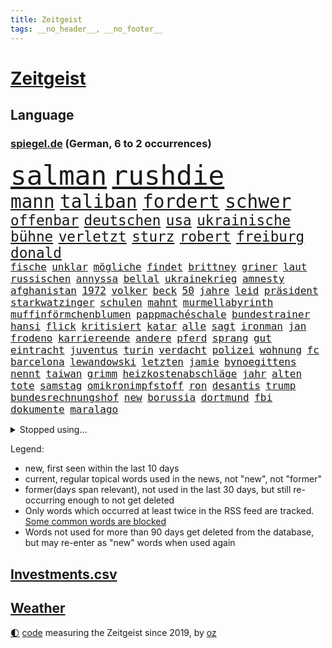 ```yaml
---
title: Zeitgeist
tags: __no_header__, __no_footer__
---
```


# [Zeitgeist](https://oliz.io/zeitgeist/)

## Language

<h3><a href="https://www.spiegel.de" target="_blank">spiegel.de</a> (German, 6 to 2 occurrences)</h3>
<p style="font-family:monospace">
<span style="font-size:32pt"><a href="news_links.html#salman" class="current">salman</a></span>
<span style="font-size:32pt"><a href="news_links.html#rushdie" class="new">rushdie</a></span>
<br>
<span style="font-size:22pt"><a href="news_links.html#mann" class="current">mann</a></span>
<span style="font-size:22pt"><a href="news_links.html#taliban" class="current">taliban</a></span>
<span style="font-size:22pt"><a href="news_links.html#fordert" class="current">fordert</a></span>
<span style="font-size:22pt"><a href="news_links.html#schwer" class="current">schwer</a></span>
<br>
<span style="font-size:17pt"><a href="news_links.html#offenbar" class="current">offenbar</a></span>
<span style="font-size:17pt"><a href="news_links.html#deutschen" class="current">deutschen</a></span>
<span style="font-size:17pt"><a href="news_links.html#usa" class="current">usa</a></span>
<span style="font-size:17pt"><a href="news_links.html#ukrainische" class="current">ukrainische</a></span>
<span style="font-size:17pt"><a href="news_links.html#bühne" class="current">bühne</a></span>
<span style="font-size:17pt"><a href="news_links.html#verletzt" class="current">verletzt</a></span>
<span style="font-size:17pt"><a href="news_links.html#sturz" class="current">sturz</a></span>
<span style="font-size:17pt"><a href="news_links.html#robert" class="current">robert</a></span>
<span style="font-size:17pt"><a href="news_links.html#freiburg" class="current">freiburg</a></span>
<span style="font-size:17pt"><a href="news_links.html#donald" class="current">donald</a></span>
<br>
<span style="font-size:12pt"><a href="news_links.html#fische" class="new">fische</a></span>
<span style="font-size:12pt"><a href="news_links.html#unklar" class="current">unklar</a></span>
<span style="font-size:12pt"><a href="news_links.html#mögliche" class="current">mögliche</a></span>
<span style="font-size:12pt"><a href="news_links.html#findet" class="current">findet</a></span>
<span style="font-size:12pt"><a href="news_links.html#brittney" class="current">brittney</a></span>
<span style="font-size:12pt"><a href="news_links.html#griner" class="current">griner</a></span>
<span style="font-size:12pt"><a href="news_links.html#laut" class="current">laut</a></span>
<span style="font-size:12pt"><a href="news_links.html#russischen" class="current">russischen</a></span>
<span style="font-size:12pt"><a href="news_links.html#annyssa" class="new">annyssa</a></span>
<span style="font-size:12pt"><a href="news_links.html#bellal" class="new">bellal</a></span>
<span style="font-size:12pt"><a href="news_links.html#ukrainekrieg" class="current">ukrainekrieg</a></span>
<span style="font-size:12pt"><a href="news_links.html#amnesty" class="current">amnesty</a></span>
<span style="font-size:12pt"><a href="news_links.html#afghanistan" class="current">afghanistan</a></span>
<span style="font-size:12pt"><a href="news_links.html#1972" class="current">1972</a></span>
<span style="font-size:12pt"><a href="news_links.html#volker" class="current">volker</a></span>
<span style="font-size:12pt"><a href="news_links.html#beck" class="current">beck</a></span>
<span style="font-size:12pt"><a href="news_links.html#50" class="current">50</a></span>
<span style="font-size:12pt"><a href="news_links.html#jahre" class="current">jahre</a></span>
<span style="font-size:12pt"><a href="news_links.html#leid" class="current">leid</a></span>
<span style="font-size:12pt"><a href="news_links.html#präsident" class="current">präsident</a></span>
<span style="font-size:12pt"><a href="news_links.html#starkwatzinger" class="current">starkwatzinger</a></span>
<span style="font-size:12pt"><a href="news_links.html#schulen" class="current">schulen</a></span>
<span style="font-size:12pt"><a href="news_links.html#mahnt" class="current">mahnt</a></span>
<span style="font-size:12pt"><a href="news_links.html#murmellabyrinth" class="new">murmellabyrinth</a></span>
<span style="font-size:12pt"><a href="news_links.html#muffinförmchenblumen" class="new">muffinförmchenblumen</a></span>
<span style="font-size:12pt"><a href="news_links.html#pappmachéschale" class="new">pappmachéschale</a></span>
<span style="font-size:12pt"><a href="news_links.html#bundestrainer" class="current">bundestrainer</a></span>
<span style="font-size:12pt"><a href="news_links.html#hansi" class="current">hansi</a></span>
<span style="font-size:12pt"><a href="news_links.html#flick" class="current">flick</a></span>
<span style="font-size:12pt"><a href="news_links.html#kritisiert" class="current">kritisiert</a></span>
<span style="font-size:12pt"><a href="news_links.html#katar" class="current">katar</a></span>
<span style="font-size:12pt"><a href="news_links.html#alle" class="current">alle</a></span>
<span style="font-size:12pt"><a href="news_links.html#sagt" class="current">sagt</a></span>
<span style="font-size:12pt"><a href="news_links.html#ironman" class="new">ironman</a></span>
<span style="font-size:12pt"><a href="news_links.html#jan" class="current">jan</a></span>
<span style="font-size:12pt"><a href="news_links.html#frodeno" class="current">frodeno</a></span>
<span style="font-size:12pt"><a href="news_links.html#karriereende" class="current">karriereende</a></span>
<span style="font-size:12pt"><a href="news_links.html#andere" class="current">andere</a></span>
<span style="font-size:12pt"><a href="news_links.html#pferd" class="current">pferd</a></span>
<span style="font-size:12pt"><a href="news_links.html#sprang" class="current">sprang</a></span>
<span style="font-size:12pt"><a href="news_links.html#gut" class="current">gut</a></span>
<span style="font-size:12pt"><a href="news_links.html#eintracht" class="current">eintracht</a></span>
<span style="font-size:12pt"><a href="news_links.html#juventus" class="current">juventus</a></span>
<span style="font-size:12pt"><a href="news_links.html#turin" class="current">turin</a></span>
<span style="font-size:12pt"><a href="news_links.html#verdacht" class="current">verdacht</a></span>
<span style="font-size:12pt"><a href="news_links.html#polizei" class="current">polizei</a></span>
<span style="font-size:12pt"><a href="news_links.html#wohnung" class="current">wohnung</a></span>
<span style="font-size:12pt"><a href="news_links.html#fc" class="current">fc</a></span>
<span style="font-size:12pt"><a href="news_links.html#barcelona" class="current">barcelona</a></span>
<span style="font-size:12pt"><a href="news_links.html#lewandowski" class="current">lewandowski</a></span>
<span style="font-size:12pt"><a href="news_links.html#letzten" class="current">letzten</a></span>
<span style="font-size:12pt"><a href="news_links.html#jamie" class="current">jamie</a></span>
<span style="font-size:12pt"><a href="news_links.html#bynoegittens" class="new">bynoegittens</a></span>
<span style="font-size:12pt"><a href="news_links.html#nennt" class="current">nennt</a></span>
<span style="font-size:12pt"><a href="news_links.html#taiwan" class="current">taiwan</a></span>
<span style="font-size:12pt"><a href="news_links.html#grimm" class="current">grimm</a></span>
<span style="font-size:12pt"><a href="news_links.html#heizkostenabschläge" class="new">heizkostenabschläge</a></span>
<span style="font-size:12pt"><a href="news_links.html#jahr" class="current">jahr</a></span>
<span style="font-size:12pt"><a href="news_links.html#alten" class="current">alten</a></span>
<span style="font-size:12pt"><a href="news_links.html#tote" class="current">tote</a></span>
<span style="font-size:12pt"><a href="news_links.html#samstag" class="current">samstag</a></span>
<span style="font-size:12pt"><a href="news_links.html#omikronimpfstoff" class="new">omikronimpfstoff</a></span>
<span style="font-size:12pt"><a href="news_links.html#ron" class="current">ron</a></span>
<span style="font-size:12pt"><a href="news_links.html#desantis" class="current">desantis</a></span>
<span style="font-size:12pt"><a href="news_links.html#trump" class="current">trump</a></span>
<span style="font-size:12pt"><a href="news_links.html#bundesrechnungshof" class="new">bundesrechnungshof</a></span>
<span style="font-size:12pt"><a href="news_links.html#new" class="current">new</a></span>
<span style="font-size:12pt"><a href="news_links.html#borussia" class="current">borussia</a></span>
<span style="font-size:12pt"><a href="news_links.html#dortmund" class="current">dortmund</a></span>
<span style="font-size:12pt"><a href="news_links.html#fbi" class="current">fbi</a></span>
<span style="font-size:12pt"><a href="news_links.html#dokumente" class="current">dokumente</a></span>
<span style="font-size:12pt"><a href="news_links.html#maralago" class="new">maralago</a></span>
</p>
<details>
<summary>Stopped using...</summary>
<p class="former" style="font-size:12pt">
bieten(660) reiner(660) verteidigungsministerin(660) erfolgreich(659) jüdische(659) konzerne(659) kurs(659) material(659) privaten(659) arbeitsplatz(658) beeinflussen(658) beschädigt(658) investoren(658) lebenslanger(658) schwedische(658) tatverdächtige(658) weshalb(658) abends(657) kritisch(657) kritische(657) respekt(657) show(657) unabhängige(657) abgeordnete(656) angeblichen(656) appelliert(656) bewegung(656) bundestags(656) entdeckte(656) kurzfristig(656) maß(656) zuge(656) österreichische(656) 37(655) abgeben(655) beispiel(655) entdeckung(655) maria(655) stimme(655) verhaftet(655) angeordnet(654) depressionen(654) gefährlichen(654) krankenhäusern(654) leeren(654) minderjährige(654) mitglied(654) texas(654) versuchten(654) zugunsten(654) 44(653) ausschreitungen(653) bahnhof(653) bewährung(653) kleiner(653) meghan(653) meinung(653) villa(653) zentrum(653) atmosphäre(652) beantragen(652) englische(652) erteilt(652) guter(652) löste(652) spdpolitiker(652) stößt(652) christine(651) entdeckten(651) gutachten(651) investitionen(651) landesregierung(651) roman(651) freilassung(650) gehandelt(650) hinweisen(650) häufen(650) jahrzehntelang(650) nannte(650) nba(650) verdachts(650) aufruf(649) jedenfalls(649) marke(649) rekordhoch(649) spielraum(649) veranstalter(649) vertreter(649) einzug(648) gefährlicher(648) gegangen(648) jüngeren(648) kunst(648) länge(648) militärs(648) miteinander(648) zweier(648) blockieren(647) bundestagswahl(647) erneuten(647) mitarbeitern(647) online(647) schadet(647) vorliegt(647) wütend(647) zählen(647) bestraft(646) ehepaar(646) rechts(646) trafen(646) wiederholt(646) 3(645) design(645) eskalieren(645) gerechnet(645) größter(645) internen(645) kanzleramt(645) kaputt(645) körperverletzung(645) mönchengladbach(645) schottland(645) wort(644) anwälte(643) klären(643) politikerinnen(643) senkt(643) entwickeln(642) globale(642) klimapolitik(642) konzentrieren(642) argentinien(641) überholt(641) beteiligung(640) tauchen(640) herr(639) nase(639) prognosen(639) änderungen(638) aufhalten(636) beteiligen(636) kate(636) lieferten(636) william(636) züge(636) auflagen(635) gemeinsames(635) schwerem(635) übernommen(635) nachbarn(634) politikerin(633) spenden(633) dran(632) rasen(632) richard(632) strengen(632) impfen(631) kooperation(631) gehörte(630) mecklenburgvorpommern(630) analysiert(629) nachts(629) klimaziele(628) beweise(627) gastronomie(625) vorteile(625) ähnliche(625) kapitel(624) angeboten(623) iranischen(623) regierungserklärung(623) spannend(623) benötigen(622) mindestlohn(621) insolvenz(620) schaut(620) stört(620) niederländischen(619) dramatischen(617) krisen(616) kongress(614) schritten(614) festhalten(613) kanadas(613) runden(612) präsidentschaft(611) afrikas(609) staatsoberhaupt(609) smartphones(608) nächstes(606) veränderungen(606) bündnis(605) topspiel(602) gesetzlichen(600) karlsruhe(598) abschluss(595) möglichkeit(594) herzinfarkt(593) mehren(591) cdu/csu(588) billiger(583) sachen(579) uskapitol(569) gewinne(556) nachrichtenagentur(551) iv(544) fuhren(541) vormarsch(523) stärkste(520) trümmern(520) chile(519) bahnverkehr(517) wolken(516) direkten(514) unzureichend(513) carlos(511) verantwortliche(499) universitäten(496) stimmenfang(493) elfjährigen(491) rumänien(476) übrig(468) joseph(467) kubicki(459) brian(454) zwischenfall(454) klimaaktivisten(447) hofmann(437) abgegeben(434) ungeimpfte(429) gesichtet(419) vorgang(417) müll(413) verließ(413) argument(405) treibstoff(405) ausgestellt(404) eröffnung(404) knochen(404) warb(403) mangelware(402) novak(401) rohstoffe(401) befragung(400) zerstörte(399) inflationsrate(398) arme(396) brannte(393) djoković(392) versichert(392) sergej(391) düster(386) erlag(386) auswärtige(385) britisches(384) autoren(382) spitzenpolitiker(382) europol(380) bedankt(372) global(367) kyrgios(366) sichtbar(366) hanau(365) zögert(365) fällig(364) karrierecoach(364) c(363) hochwasser(363) 14jähriger(362) konzentriert(362) komitee(356) camp(355) beeinträchtigt(354) fluten(354) pegasus(352) zerschlagen(351) berühmteste(349) fraktion(349) supermärkte(346) musks(345) schuhe(343) sprint(343) analysten(339) funktionen(338) anlage(334) verteuern(332) ussoldaten(331) regierte(329) geleistet(328) momente(327) ausfälle(326) agiert(324) gemeinschaft(322) haushalt(322) harris(321) unterschiedlicher(318) lutz(317) wittert(316) wachsende(315) minderheiten(313) manuela(310) stach(308) absicht(307) bali(305) jeffrey(304) schränkt(300) vorfeld(299) worum(299) mischen(293) personelle(293) abtreibung(292) redet(292) emotionen(291) exportiert(290) störungen(290) natostaaten(288) arbeitslosen(285) ampelregierung(284) empfehlen(284) grundlegende(284) shanghai(282) komplette(279) aktivitäten(276) knappheit(276) nachziehen(276) volksverhetzung(276) andrang(275) größtem(275) saal(275) studenten(275) erreichbar(274) parlamentarier(274) wirksam(273) beantwortet(272) portal(271) rechtsextremer(271) anfangen(270) einsturz(270) rotterdam(270) sauer(270) ostdeutschland(269) gewaltsamer(267) abu(266) siegerin(266) kardashian(262) energieriesen(261) lockt(261) swr(258) geopolitische(256) geschaut(255) netflixserie(255) beitreten(252) coaching(252) macrons(250) michel(250) bescheid(246) dunkeln(245) schusswaffen(245) arbeitswelt(239) quält(238) entsteht(235) rekordsumme(234) bewirken(233) pessimistisch(232) kontrollierte(231) vietnam(231) gestaltet(229) lehrerinnen(227) sagten(227) lasse(226) landeten(225) ebay(222) unterzeichnen(221) unterirdischen(220) funklöcher(218) kader(217) männlichkeit(216) bemerkenswerte(214) einfaches(213) führungsriege(213) zerstörung(213) telefonieren(212) traditionellen(212) beziehen(211) antrittsbesuch(210) südpazifik(209) gefühle(208) pool(208) lambrecht(206) pur(205) heftigem(204) berger(203) chinesisches(203) ausreise(201) auszugeben(200) autozulieferer(200) erkrankungen(200) pelé(198) stuhl(198) verpflichtung(198) einbrecher(197) supermärkten(197) steffi(196) lebensmittelpreise(195) match(195) hartes(194) krebs(194) mühsam(194) website(194) wild(194) aufwendig(193) luhansk(193) 2002(191) luftangriffe(191) gefeierten(189) weitreichend(188) angeheizt(187) dominant(187) unternehmens(187) protestierenden(184) sony(184) gejagt(183) damalige(182) tourist(181) afrikanischen(180) orange(180) moniert(179) angestiegen(178) erstem(178) orden(178) knappes(177) lawrow(176) buckinghampalast(175) klimaschädliche(175) methan(175) siebenjährige(175) 2014(173) braut(173) verleiht(173) eigner(172) ustruppen(172) andrij(171) reuters(171) abzuwenden(170) frankfurts(170) neuerung(170) beschuldigte(169) kämpfern(169) macher(169) wanderung(168) zahlungen(168) bitter(167) abstellen(166) schätzt(166) jill(165) misstrauensvotum(165) weltlage(165) österreicher(165) neil(164) premierministerin(164) sitz(164) unwetter(164) young(164) hinweg(163) siegeszug(163) unbewaffnete(163) untersuchungsbericht(163) versteckte(163) pausen(162) verpuffen(160) beckham(159) anhalten(157) disqualifiziert(156) herum(156) oppositionellen(156) einsam(155) rekonstruktion(155) 1982(154) bezos(153) jacht(153) aschaffenburg(152) zivilen(152) ernsthaft(151) torwart(151) wilhelmshaven(150) begleiten(149) ökostrom(149) begeben(146) kunde(146) taktik(145) arbeitszeit(144) neunten(144) passé(144) belohnt(143) begehrt(142) inakzeptable(142) schneidet(142) überlebende(142) abbau(141) betrieben(141) unmittelbar(141) außenpolitische(140) gefolgt(140) menschliches(140) verbrauchern(140) gewinnerin(139) 1100(138) mittagspause(138) siegesserie(138) maskendeals(137) brandenburger(136) schläger(136) sicherheitsinteressen(136) zentraler(136) tankt(135) währenddessen(135) überweisen(135) 2035(134) robust(134) wiedereinführung(134) zutiefst(134) fatale(133) ukrainekrieges(133) verlangten(133) wesel(133) kleben(132) anlässlich(131) auflösen(131) töchter(131) umbenannt(130) verliehen(130) bekräftigte(129) beugt(129) finnische(129) hörte(129) anden(127) ausfällen(127) deep(126) nationalspielerin(126) söldner(126) vereinbaren(126) dog(125) klassenzimmer(125) patrick(125) importe(124) waffenlobby(124) wohngebiete(124) anfänge(122) bewaffnet(122) evakuierungen(122) burkhard(121) raser(121) schnellere(121) aktionär(120) begrenzt(120) einsamen(120) köpfe(120) staatsbürgerschaft(120) fukushima(119) islam(119) jake(119) vorort(119) 39(118) absichtlich(118) bestehenden(118) satte(118) unfällen(118) natobeitritt(117) ausharren(116) auszugehen(115) gelassenheit(115) verfolgung(115) überziehen(115) derartige(114) oligarch(114) offiziere(113) partnern(112) wiederaufbau(112) alassad(111) baschar(111) militärbündnisses(111) sainz(111) jawort(110) reduzierung(110) bevölkerungsschutz(109) g20(108) natogipfel(108) rotes(108) zugelegt(108) autobranche(107) kripo(107) merke(107) traktoren(107) beigelegt(106) beschuldigen(106) bestechlichkeit(106) nuklearwaffen(106) erteilen(105) ausrichten(104) bestreiten(104) grundstücke(104) tegernsee(104) wärmer(104) buschland(103) fernen(103) nordmazedonien(103) rechnungshof(103) züchter(103) drohe(101) irrtümer(100) windparks(100) zurückgedrängt(100) asphalt(99) entfernten(99) fellner(99) flexibel(99) metall(99) schießerei(99) afrikaner(98) rechenschaft(98) artenschutz(97) besetzen(97) gewaltverbrechen(96) großoffensive(96) mandat(96) nordrheinwestfälischen(95) universums(95) beliebter(94) butscha(94) pferderennen(94) cambridge(93) t(93) wahllos(93) bestritt(92) besserer(91) vorfälle(91) energiemanager(90) georgiewa(90) indische(90) innogymanager(90) iwfchefin(90) kristalina(90) lieferanten(90) warteten(90) zollen(90) attentate(89) verbrenneraus(89) antisemiten(88) authentische(88) eliteeinheit(88) geeignet(88) iaea(88) lieferproblemen(88) sprunghaft(88) stinkefinger(88) wehrmacht(88) gravierende(87) kühlschrank(87) anrecht(86) beleuchtung(86) iserlohn(86) kulturwissenschaftlerin(86) präsidentschaftswahlen(86) techmilliardär(86) abrufbar(85) arbeitsrecht(85) b(85) markle(85) pogba(85) steak(85) halbfinaleinzug(84) multimilliardär(84) regierungsmitglieder(84) cameron(83) michigan(83) samstagnachmittag(83) jesus(82) recherchen(82) reißen(82) 23jährigen(81) betrugsvorwürfen(81) datenschützer(81) kishida(81) kopfsteinpflaster(81) neuigkeiten(81) oftmals(81) steile(81) coronazeit(80) haas(80) reif(80) sollt(80) stadien(80) unanständig(80) vereinbar(80) chicago(79) krawallen(79) vortrag(79) 36jährige(78) dhl(78) exfraktionschef(78) fahrräder(78) netzbetreiber(78) puigdemont(78) stürmte(78) exregierungschef(77) gras(77) lokalpolitiker(77) mobilfunk(77) prominenten(77) space(77) teures(77) wolff(77) franzosen(76) kante(76) nacheinander(76) revanche(76) rice(76) warnende(76) ausgerutscht(75) einsatzbereit(75) hackerangriffe(75) machine(75) unterlag(75) willkür(75) 35jährige(74) ausfuhren(74) cern(74) hitzig(74) mitschnitt(74) nachgerechnet(74) pandora(74) teilchenbeschleuniger(74) trüben(74) twitterübernahme(74) wahlkampfveranstaltung(74) händeringend(73) mckinsey(73) schlammschlacht(73) schrecklich(73) tenniswelt(73) vwkonzern(73) eoffensive(72) erhobenen(72) jungstar(72) unohilfe(72) wütende(72) lustig(71) zustände(71) 1200(70) avatar(70) entschädigen(70) mordfall(70) sexuellem(70) ukrainekonferenz(70) vollem(70) vorrang(70) 96jährige(69) allenfalls(69) auswählen(69) cruise(69) herausgekommen(69) zahlungsmittel(69) überragt(69) bewährte(68) dortige(68) fumio(68) nachnamen(68) einstecken(67) erleichtert(67) hochzeiten(67) pöbelte(67) umbringen(67) abholzung(66) meisterleistung(66) schlangeninsel(66) schutzmasken(66) verheiratet(66) zaubern(66) zukünftige(66) 8(65) dolly(65) erwog(65) foul(65) schwarzfahrer(65) umzubringen(65) wissenschaftlern(65) bezwingt(64) dmitri(64) dubiose(64) grenzschutzagentur(64) minusma(64) reumütig(64) unomission(64) vermittelte(64) angeschossen(63) batterie(63) empfindet(63) erlass(63) jabeur(63) ons(63) titelverteidigerinnen(63) wmkampf(63) auftaktspiel(62) detailliert(62) gefahndet(62) hintertür(62) klimakatastrophe(62) spice(62) unternehmern(62) alfred(61) endstadium(61) erschreckend(61) geister(61) insolvenzverwalter(61) klimaschädlichen(61) miguel(61) privatleben(61) r(61) sunday(61) tribünen(61) untersuchungskommission(61) affenpockenvirus(60) arbeitskosten(60) erkennbar(60) kandidieren(60) legalisierung(60) lernlücken(60) lngterminal(60) nationalisten(60) objekte(60) potenzial(60) schutzschirm(60) wertvollstes(60) aufzuklären(59) boulevardzeitung(59) faktencheck(59) fliegende(59) krimi(59) parität(59) perspektiven(59) twitteraktie(59) wehrministerin(59) covid19fällen(58) kurznachrichtendienstes(58) verhütung(58) verschobene(58) bgh(57) zuschauerinnen(57) gewerkschaftsbund(56) kabinettsmitglied(56) verstößen(56) bemerkenswertes(55) bundesverteidigungsministerin(55) kandidat(55) straßenlaternen(55) usbasketballstar(55) wertvollsten(55) akleh(54) aufschrei(54) entschädigungen(54) gleichstellung(54) handelsketten(54) schwimmbädern(54) tierschützern(54) verfassungsbeschwerde(54) abgestraft(53) drohendes(53) gesamtführender(53) glühenden(53) homophobie(53) iii(53) reiseziel(53) shireen(53) supremecourtrichter(53) wäsche(53) batterietechnik(52) juristen(52) rammte(52) tripolis(52) verstörenden(52) western(52) borne(51) desaströse(51) gelacht(51) mitarbeitende(51) schusswaffenattacke(51) webseite(51) weltwirtschaftsforum(51) élisabeth(51) israelbesuch(50) sexuell(50) sinnbild(50) 59(49) botschafterin(49) defekten(49) kostensteigerungen(49) langjähriger(49) uvalde(49) bernard(48) bestimmter(48) formulierungen(48) hundertjährige(48) regimegegner(48) schulmassaker(48) schweinepest(48) teamchef(48) tobten(48) berben(47) kandidiert(47) keilt(47) reicher(47) verbrennungsmotor(47) vorzudringen(47) einzigen(46) feldmann(46) periode(46) platini(46) trümmer(46) verspätete(46) bar(45) einfangen(45) einsparen(45) jobverlust(45) lösten(45) marin(45) muskeln(45) sanna(45) unberechenbar(45) aufgeschoben(44) krankschreibung(44) ostchinesischen(44) relegationsspiel(44) sonderregel(44) stranger(44) telefonische(44) things(44) vorteilsannahme(44) wahlkreisen(44) bundesverwaltungsgerichts(43) charakterlichen(43) gravierend(43) liveticker(43) monatelangem(43) platzen(43) sexistischer(43) skelett(43) verschütteten(43) kaputte(42) wahn(42) weltrangliste(42) atlantikküste(41) bemühte(41) bewiesen(41) community(41) darmanin(41) gemeinschaftswährung(41) gérald(41) jahresbericht(41) künstlichen(41) unschuld(41) drews(40) getötetem(40) höherem(40) lehrergewerkschaften(40) oberen(40) ortschaften(40) problemlos(40) sätzen(40) verbreitung(40) verirrte(40) topfavorit(39) turbulenzen(39) wals(39) gebäuden(38) kommentieren(38) millionenstrafe(38) vorangehen(38) adresse(37) angezählt(37) chaotisch(37) debütantin(37) giuseppe(37) knapper(37) osnabrück(37) pferde(37) verschrieben(37) zugestellt(37) autorinnen(36) chaostage(36) entspricht(36) grandslamtitel(36) weltkonjunktur(36) wozu(36) arizona(35) erstligisten(35) gegenwart(35) unumgänglich(35) vereinsgeschichte(35) wohnungskonzern(35) afdlandesverband(34) einzelkritik(34) knallbunte(34) möbel(34) nehme(34) schieben(34) weitergeben(34) arbeitgebern(33) bergungskräfte(33) brett(33) dänemarks(33) kavanaugh(33) konzertierte(33) sondersteuer(33) unfug(33) bewerbungen(32) carles(32) listet(32) rekordvertrag(32) teleskop(32) ziellinie(32) konstruktion(31) wirkstoff(31) aufrecht(30) bleiberecht(30) elmau(30) erbitterte(30) eskapaden(30) g7gipfel(30) gepardflugabwehrpanzer(30) geröll(30) harvey(30) integrierte(30) klarna(30) löcher(30) migrantinnen(30) mob(30) philadelphia(30) rudert(30) schlusssprint(30) urananreicherung(30) wildtiere(30) übergewinnsteuer(30) beteuert(29) doppelschlag(29) rasenturnier(29) rekordpreis(29) transportieren(29) wimbledonsieg(29) wmhalbfinale(29) begleitung(28) finde(28) hungernden(28) medienmacher(28) palma(28) rechtsextrem(28) schneesturm(28) sommerwelle(28) terrormiliz(28) vries(28) kriminalreporter(27) messias(27) teamleistung(27) grabstein(26) phantom(26) vorläufigen(26) ausgebeutet(25) einfallen(25) erwartungsgemäß(25) igmetallchef(25) serienfinale(25) skopje(25) stützen(25) verbesserte(25) 31jährigen(24) comingout(24) grundlage(24) santos(24) schlange(24) vorübergehende(24) einlenken(23) heide(23) kostete(23) zeugenaussagen(23) banner(22) bundeskartellamt(22) erstreiten(22) nachhaltige(22) schwimmwm(22) tiroler(22) vorantreiben(22) ataman(21) benachbarten(21) drogeriekette(21) fairen(21) ferda(21) fühlten(21) gedrosselten(21) grande(21) tieres(21) trans(21) tschetschenischen(21) verpflichtend(21) gegensteuern(20) millionenzahlung(20) bemängelt(19) eigenheim(19) herman(19) kaltblütige(19) lapid(19) leichnam(19) nordafrika(19) aufbruch(18) bedrohlichere(18) bekennt(18) billig(18) aufstockung(17) björn(17) erdbeben(17) fdpjustizminister(17) festgenommene(17) feststellen(17) höcke(17) plünderungen(17) reservisten(17) saale(17) südafrikanischen(17) durchgeführt(16) gasfluss(16) hauptfeld(16) krater(16) linksbündnis(16) ordnete(16) salzgitter(16) schwarzmeerhafen(16) stören(16) 83jähriger(15) antidiskriminierungsbeauftragten(15) conte(15) festgefahren(15) gesprengt(15) rechtmäßig(15) stabilisieren(15) aufwand(14) batterien(14) courts(14) denver(14) errichtet(14) klagten(14) mara(14) ramallah(14) überführung(14) bandera(13) ferienbeginn(13) gestreikt(13) intensivstationen(13) länderspiel(13) ärztevertreter(13) 2040(12) atomstrom(12) gunsten(12) heiratet(12) hinault(12) provisionen(12) rasenmähen(12) usbotschaft(12) verehrung(12) weltfußballerin(12) akute(11) ausländischer(11) fazit(11) hausärzteverbandschef(11) jule(11) niemeier(11) schwächelt(11) verherrlichte(11) weigeldt(11)
</p>
</details>
<p>Legend:
<ul>
<li><span class="new">new</span>, first seen within the last 10 days</li>
<li><span class="current">current</span>, regular topical words used in the news, not "new", not "former"</li>
<li><span class="former">former(days span relevant)</span>, not used in the last 30 days, but still re-occurring enough to not get deleted</li>
<li>Only words which occurred at least twice in the RSS feed are tracked. <a href="language/filters.py">Some common words are blocked</a></li>
<li>Words not used for more than 90 days get deleted from the database, but may re-enter as "new" words when used again</li>
</ul>
</p>

## [Investments](investments.html)[.csv](investments.csv)

## [Weather](weather.html)

<footer>
<a href="javascript:toggleTheme()" class="nav">🌓</a>
<a href="https://github.com/ooz/zeitgeist">code</a> measuring the Zeitgeist since 2019, by <a href="https://oliz.io">oz</a>
</footer>
